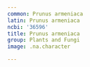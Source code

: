 ```yaml
---
common: Prunus armeniaca
latin: Prunus armeniaca
ncbi: '36596'
title: Prunus armeniaca
group: Plants and Fungi
image: .na.character

---
```


